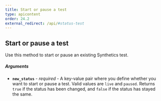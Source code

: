 ```yaml
---
title: Start or pause a test
type: apicontent
order: 24.2
external_redirect: /api/#status-test
---
```


## Start or pause a test

Use this method to start or pause an existing Synthetics test.

##### Arguments

*   **`new_status`** - _required_ - A key-value pair where you define whether you want to start or pause a test. Valid values are `live` and `paused`. Returns `true` if the status has been changed, and `false` if the status has stayed the same.
